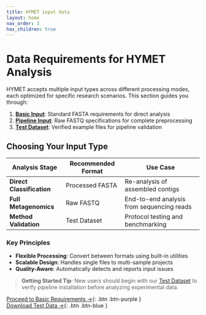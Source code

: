 ```yaml
---
title: HYMET input data
layout: home
nav_order: 3
has_children: true
---
```


# Data Requirements for HYMET Analysis  

HYMET accepts multiple input types across different processing modes, each optimized for specific research scenarios. This section guides you through:  

1. **[Basic Input](https://inesbmartins02.github.io/hymet-docs/basicinput.html)**: Standard FASTA requirements for direct analysis  
2. **[Pipeline Input](https://inesbmartins02.github.io/hymet-docs/pipelineinput.html)**: Raw FASTQ specifications for complete preprocessing  
3. **[Test Dataset](https://inesbmartins02.github.io/hymet-docs/testdataset.html)**: Verified example files for pipeline validation  

## Choosing Your Input Type  

| Analysis Stage          | Recommended Format | Use Case |  
|-------------------------|--------------------|----------|  
| **Direct Classification** | Processed FASTA    | Re-analysis of assembled contigs |  
| **Full Metagenomics**    | Raw FASTQ          | End-to-end analysis from sequencing reads |  
| **Method Validation**    | Test Dataset       | Protocol testing and benchmarking |  

### Key Principles  
- **Flexible Processing**: Convert between formats using built-in utilities  
- **Scalable Design**: Handles single files to multi-sample projects  
- **Quality-Aware**: Automatically detects and reports input issues  

> **Getting Started Tip**: New users should begin with our [Test Dataset](.https://inesbmartins02.github.io/hymet-docs/testdataset.html) to verify pipeline installation before analyzing experimental data.  

[Proceed to Basic Requirements →](https://inesbmartins02.github.io/hymet-docs/basicinput.html){: .btn .btn-purple }  
[Download Test Data →](https://inesbmartins02.github.io/hymet-docs/testdataset.html){: .btn .btn-blue }  
